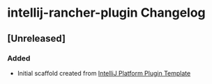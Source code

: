 <!-- Keep a Changelog guide -> https://keepachangelog.com -->

# intellij-rancher-plugin Changelog

## [Unreleased]
### Added
- Initial scaffold created from [IntelliJ Platform Plugin Template](https://github.com/JetBrains/intellij-platform-plugin-template)
